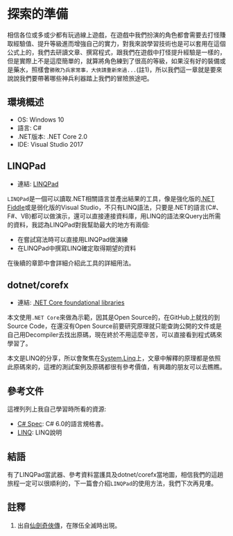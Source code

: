 # 探索的準備
相信各位或多或少都有玩過線上遊戲，在遊戲中我們扮演的角色都會需要去打怪賺取經驗值、提升等級進而增強自己的實力，對我來說學習技術也是可以套用在這個公式上的，我們去研讀文章、撰寫程式，跟我們在遊戲中打怪提升經驗是一樣的，但是實際上不是這麼簡單的，就算將角色練到了很高的等級，如果沒有好的裝備或是藥水，照樣會`勝敗乃兵家常事，大俠請重新來過...`(註1)，所以我們這一章就是要來說說我們要帶著哪些神兵利器踏上我們的冒險旅途吧。

## 環境概述
* OS: Windows 10
* 語言: C#
* .NET版本: .NET Core 2.0
* IDE: Visual Studio 2017

## LINQPad
* 連結: [LINQPad](http://www.linqpad.net/)

`LINQPad`是一個可以讀取.NET相關語言並產出結果的工具，像是強化版的[.NET Fiddle](https://dotnetfiddle.net/)或是弱化版的Visual Studio，不只有LINQ語法，只要是.NET的語言(C#、F#、VB)都可以做演示，還可以直接連接資料庫，用LINQ的語法來Query出所需的資料，我認為LINQPad對我幫助最大的地方有兩個:
* 在嘗試寫法時可以直接用LINQPad做演練
* 在LINQPad中撰寫LINQ確定取得期望的資料

在後續的章節中會詳細介紹此工具的詳細用法。

## dotnet/corefx
* 連結: [.NET Core foundational libraries](https://github.com/dotnet/corefx)

本文使用`.NET Core`來做為示範，因其是Open Source的，在GitHub上就找的到Source Code，在還沒有Open Source前要研究原理就只能查詢公開的文件或是自己用Decompiler去找出原碼，現在終於不用這麼辛苦，可以直接看到程式碼來學習了。

本文是LINQ的分享，所以會聚焦在[System.Linq](https://github.com/dotnet/corefx/tree/master/src/System.Linq)上，文章中解釋的原理都是依照此原碼來的，這裡的測試案例及原碼都很有參考價值，有興趣的朋友可以去瞧瞧。

## 參考文件
這裡列列上我自己學習時所看的資源:
* [C# Spec](https://docs.microsoft.com/en-us/dotnet/csharp/language-reference/language-specification/): C# 6.0的語言規格書。
* [LINQ](https://docs.microsoft.com/en-us/dotnet/csharp/programming-guide/concepts/linq/): LINQ說明

## 結語
有了LINQPad當武器、參考資料當護具及dotnet/corefx當地圖，相信我們的這趟旅程一定可以很順利的，下一篇會介紹`LINQPad`的使用方法，我們下次再見嘍。

## 註釋
1. 出自[仙劍奇俠傳](https://zh.wikipedia.org/wiki/%E4%BB%99%E5%8A%8D%E5%A5%87%E4%BF%A0%E5%82%B3%E7%B3%BB%E5%88%97)，在隊伍全滅時出現。